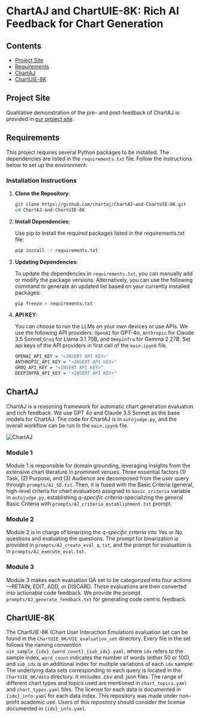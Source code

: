 # ChartAJ and ChartUIE-8K: Rich AI Feedback for Chart Generation

## Contents 
- [Project Site](#project-site)
- [Requirements](#requirements)
- [ChartAJ](#chartaj)
- [ChartUIE-8K](#chartuie-8k)

## Project Site

Qualitative demonstration of the pre- and post-feedback of ChartAJ is provided in [our project site](https://chartaj.github.io/).

## Requirements

This project requires several Python packages to be installed. The dependencies are listed in the `requirements.txt` file. Follow the instructions below to set up the environment:

### Installation Instructions

1. **Clone the Repository**:

   ```bash
   git clone https://github.com/chartaj/ChartAJ-and-ChartUIE-8K.git
   cd ChartAJ-and-ChartUIE-8K

2. **Install Dependencies**:

    Use pip to install the required packages listed in the requirements.txt file:

    ```bash
    pip install -r requirements.txt

3. **Updating Dependencies**:

    To update the dependencies in `requirements.txt`, you can manually add or modify the package versions. Alternatively, you can use the following command to generate an updated list based on your currently installed packages:

    ```bash
    pip freeze > requirements.txt
    ```

4. **API KEY**:

    You can choose to run the LLMs on your own devices or use APIs. We use the following API providers: `OpenAI` for GPT-4o, `Anthropic` for Claude 3.5 Sonnet,`Groq` for Llama 3.1 70B, and `Deepinfra` for Gemma 2 27B. Set api keys of the API providers in first cell of the `main.ipynb` file.
    ```bash
    OPENAI_API_KEY = "<INSERT API KEY>"
    ANTHROPIC_API_KEY = "<INSERT API KEY>"
    GROQ_API_KEY = "<INSERT API KEY>"
    DEEPINFRA_API_KEY = "<INSERT API KEY>"
    ```



## ChartAJ
ChartAJ is a reasoning framework for automatic chart generation evaluation and rich feedback. We use GPT 4o and Claude 3.5 Sonnet as the base models for ChartAJ. The code for ChartAJ is in `autojudge.py`, and the overall workflow can be run in the `main.ipynb` file.

![ChartAJ](chartaj.png)

### Module 1
Module 1 is responsible for domain grounding, leveraging insights from the extensive chart literature in prominent venues. Three essential factors (1) Task, (2) Purpose, and (3) Audience are decomposed from the user query through `prompts/AJ_SD.txt`. Then, it is fused with the Basic Criteria (general, high-level criteria for chart evaluation) assigned to `basic_criteria` variable in `autojudge.py`, establishing <i>q-specific criteria</i>-specializing the general Basic Criteria with `prompts/AJ_criteria_establishment.txt` prompt.

### Module 2
Module 2 is in charge of binarizing the <i>q-specific criteria</i> into Yes or No questions and evaluating the questions. The prompt for binarization is provided in `prompts/AJ_create_eval_q.txt`, and the prompt for evaluation is in `prompts/AJ_execute_eval.txt`.

### Module 3
Module 3 makes each evaluation QA set to be categorized into four actions—RETAIN, EDIT, ADD, or DISCARD. These evaluations are then converted into actionable code feedback. We provide the prompt `prompts/AJ_generate_feedback.txt` for generating code centric feedback.

## ChartUIE-8K

The ChartUIE-8K (Chart User Interaction Emulation) evaluation set can be found in the `ChartUIE_8K/UIE_evaluation_set` directory. Every file in the set follows the naming convention `uie_sample_{idx}_{word_count}_{sub_idx}.yaml`, where `idx` refers to the sample index, `word_count` indicates the number of words (either 50 or 100), and `sub_idx` is an additional index for multiple variations of each `idx` sample. The underlying data sets corresponding to each query is located in the `ChartUIE_8K/data` directory. It includes .csv and .json files. The range of different chart types and topics used are mentioned in `chart_topics.yaml` and `chart_types.yaml` files. The license for each data is documented in `{idx}_info.yaml` for each data index. This repository was made under non-profit academic use. Users of this repository should consider the license documented in `{idx}_info.yaml`.
<!-- 
## ChartAgent

ChartAgent is responsible for handling data-to-chart (d2c) generation tasks. We utilized two closed-source models (GPT-4o and Claude 3.5 Sonnet) and two open-source models (Llama 3.1 70B and Gemma 2 27B). The code for ChartAgent is in `ChartAgent.py`.

ChartAgent performs two d2c tasks in the workflow. The first task is the initial d2c generation, where it creates chart code based on the user’s query (including initial instructions and further instructions in a Q&A format). The second task is the post-feedback d2c generation, which incorporates feedback from ChartAJ. -->
